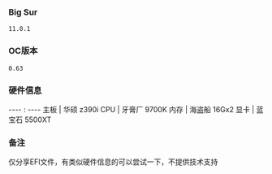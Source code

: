 ### Big Sur
`11.0.1`

### OC版本
`0.63`

### 硬件信息
---- : ----
主板  | 华硕 z390i
CPU   | 牙膏厂 9700K
内存  | 海盗船 16Gx2
显卡  | 蓝宝石 5500XT

### 备注
仅分享EFI文件，有类似硬件信息的可以尝试一下，不提供技术支持

